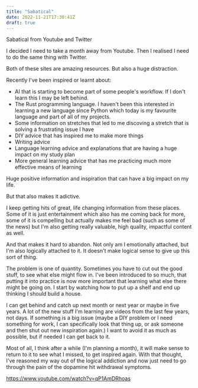 ```yaml
---
title: "Sabatical"
date: 2022-11-21T17:30:41Z
draft: true
---
```


Sabatical from Youtube and Twitter


I decided I need to take a month away from Youtube. Then I realised I need to do the same thing with Twitter.

Both of these sites are amazing resources. But also a huge distraction.

Recently I've been inspired or learnt about:

* AI that is starting to become part of some people's workflow. If I don't learn this I may be left behind.
* The Rust programming language. I haven't been this interested in learning a new language since Python which today is my favourite language and part of all of my projects.
* Some information on stretches that led to me discoving a stretch that is solving a frustrating issue I have
* DIY advice that has inspired me to make more things
* Writing advice
* Language learning advice and explanations that are having a huge impact on my study plan
* More general learning advice that has me practicing much more effective means of learning

Huge positive information and inspiration that can have a big impact on my life.

But that also makes it adictive.

I keep getting hits of great, life changing information from these places. Some of it is just entertainment which also has me coming back for more, some of it is compelling but actually makes me feel bad (such as some of the news) but I'm also getting really valuable, high quality, impactful content as well.

And that makes it hard to abandon. Not only am I emotionally attached, but I'm also logically attached to it. It doesn't make logical sense to give up this sort of thing.

The problem is one of quantity. Sometimes you have to cut out the good stuff, to see what else might flow in. I've been introduced to so much, that putting it into practice is now more important that learning what else there might be going on. I start by watching how to put up a shelf and end up thinking I should build a house.

I can get behind and catch up next month or next year or maybe in five years. A lot of the new stuff I'm learning are videos from the last few years, not days. If something is a big issue (maybe a DIY problem or I need something for work, I can specifically look that thing up, or ask someone and then shut out new inspiration again.) I want to avoid it as much as possible, but if needed I can get back to it.

Most of all, I think after a while (I'm planning a month), it will make sense to return to it to see what I missed, to get inspired again. With that thought, I've reasoned my way out of the logical addiction and now just need to go through the pain of the dopamine hit withdrawal symptoms.

https://www.youtube.com/watch?v=qP1AmDRhoas
